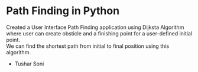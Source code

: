 # Path Finding in Python
Created a User Interface Path Finding application using Dijksta Algorithm where user can create obsticle and a finishing point for a user-defined initial point.<br>We can find the shortest path from initial to final position using this algorithm.
<br>
- Tushar Soni